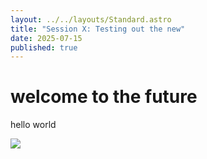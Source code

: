 ```yaml
---
layout: ../../layouts/Standard.astro
title: "Session X: Testing out the new"
date: 2025-07-15
published: true
---
```

# welcome to the future

hello world

![](/Screenshot%202025-05-29%20at%2010.36.14.png)